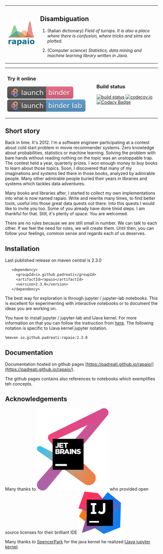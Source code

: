 
<table style="border: none">
<tr><td>

![rapaio logo](./docs/logo/logo-medium.png)
</td>
<td>

## Disambiguation

1.  (Italian dictionary) *Field of turnips. It is also a place 
where there is confusion, where tricks and sims are plotted.*

2.  (Computer science) *Statistics, data mining and machine learning 
library written in Java.*
</td>
</tr>
</table>
<table style="border: none">
<tr><td>

### Try it online
 
[![Launch rapaio with IJava binder jupyter](images/launch-binder.svg)](https://mybinder.org/v2/gh/padreati/rapaio-notebooks/master) 
[![Launch rapaio with IJava binder jupyter lab](images/launch-binder-lab.svg)](https://mybinder.org/v2/gh/padreati/rapaio-notebooks/master?urlpath=lab)
</td>
<td>

### Build status

[![build status](https://travis-ci.org/padreati/rapaio.svg?branch=master)](https://travis-ci.org/padreati/rapaio)
[![codecov.io](https://codecov.io/github/padreati/rapaio/coverage.svg?branch=master)](https://codecov.io/github/padreati/rapaio?branch=master)
[![Codacy Badge](https://api.codacy.com/project/badge/Grade/c478ddddea484a39a7225a3fd98b3d80)](https://www.codacy.com/manual/padreati/rapaio?utm_source=github.com&amp;utm_medium=referral&amp;utm_content=padreati/rapaio&amp;utm_campaign=Badge_Grade)
</td>
</tr>
</table>

## Short story

Back in time. It's 2012. I'm a software engineer participating at a contest
about cold start problem in movie recommender systems. Zero knowledge about
probabilities, statistics or machine learning. Solving the problem with bare
hands without reading nothing on the topic was an unstoppable trap. The contest
held a year, quarterly prizes. I won enough money to buy books to learn
about those topics. Soon, I discovered that many of my imaginations and systems
lied there in those books, analyzed by admirable people. Many other admirable
people buried their years in libraries and systems which tackles data adventures.

Many books and libraries after, I started to collect my own implementations 
into what is now named rapaio. Write and rewrite many times, to find better
tools, useful into those great data quests out there. Into this quests I would 
like to invite you too. Some of you already have done timid steps. 
I am thankful for that. Still, it's plenty of space. You are welcomed.
 
There are no rules because we are still small in number. We can talk 
to each other. If we feel the need for rules, we will create them. 
Until then, you can follow your feelings, common sense and regards each 
of us deserves. 
 
## Installation

Last published release on maven central is 2.3.0

       <dependency>
         <groupId>io.github.padreati</groupId>
         <artifactId>rapaio</artifactId>
         <version>2.3.0</version>
       </dependency>

The best way for exploration is through jupyter / jupyter-lab notebooks. 
This is excellent for experimenting with interactive notebooks or 
to document the ideas you are working on. 

You have to install jupyter / jupyter-lab and IJava kernel. For more information
on that you can follow the instruction from 
[here](https://github.com/SpencerPark/IJava#installing). The following 
notation is specific to IJava kernel jupyter notation. 

    %maven io.github.padreati:rapaio:2.3.0  

## Documentation

Documentation hosted on github pages [https://padreati.github.io/rapaio/](https://padreati.github.io/rapaio/).

The github pages contains also references to notebooks which exemplifies teh concepts.

## Acknowledgements

Many thanks to 
[![JetBrains](images/jetbrains-variant-3_logos/jetbrains-variant-3.svg)](https://www.jetbrains.com/?from=rapaio) 
who provided open source licenses for their brilliant IDE 
[![a](images/intellij-idea_logos/logo.svg)](https://www.jetbrains.com/?from=rapaio)
 
Many thanks to [SpencerPark](https://github.com/SpencerPark) for the java kernel he realized 
[IJava jupyter kernel](https://github.com/SpencerPark/IJava).

